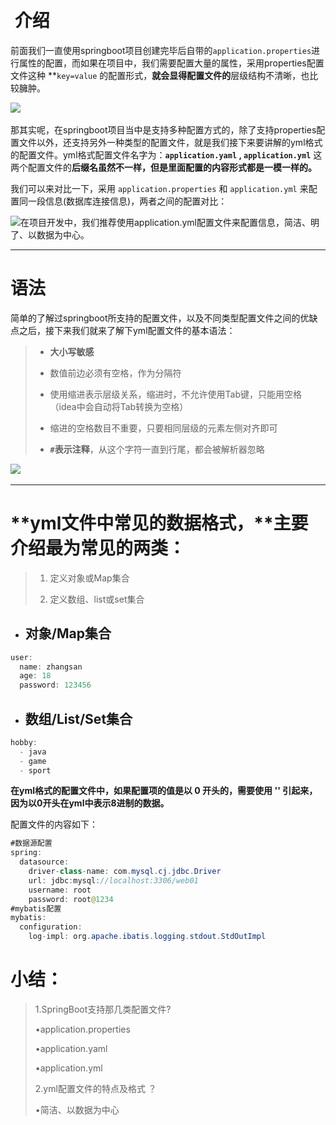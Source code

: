 ​
#  介绍

前面我们一直使用springboot项目创建完毕后自带的`application.properties`进行属性的配置，而如果在项目中，我们需要配置大量的属性，采用properties配置文件这种 **`key=value` 的配置形式，**就会显得配置文件的**层级结构不清晰，也比较臃肿。

![](https://i-blog.csdnimg.cn/direct/8ba2006620884be3832b94a47468fec9.png)​

那其实呢，在springboot项目当中是支持多种配置方式的，除了支持properties配置文件以外，还支持另外一种类型的配置文件，就是我们接下来要讲解的yml格式的配置文件。yml格式配置文件名字为：**`application.yaml` , `application.yml`** 这两个配置文件的**后缀名虽然不一样，但是里面配置的内容形式都是一模一样的。**

我们可以来对比一下，采用 `application.properties` 和 `application.yml` 来配置同一段信息(数据库连接信息)，两者之间的配置对比：

![](https://i-blog.csdnimg.cn/direct/c181af47dabb4a17b931ac55bfb45e05.png)​在项目开发中，我们推荐使用application.yml配置文件来配置信息，简洁、明了、以数据为中心。

---

# 语法

简单的了解过springboot所支持的配置文件，以及不同类型配置文件之间的优缺点之后，接下来我们就来了解下yml配置文件的基本语法：

> - **大小写敏感**
>     
> - 数值前边必须有空格，作为分隔符
>     
> - 使用缩进表示层级关系，缩进时，不允许使用Tab键，只能用空格（idea中会自动将Tab转换为空格）
>     
> - 缩进的空格数目不重要，只要相同层级的元素左侧对齐即可
>     
> - **`#`表示注释**，从这个字符一直到行尾，都会被解析器忽略
>     

![](https://i-blog.csdnimg.cn/direct/ad55c2c2a7f14b209f0f7e642d98627e.png)​

---

# **yml文件中常见的数据格式，**主要介绍最为常见的两类：

> 1. 定义对象或Map集合
>     
> 2. 定义数组、list或set集合
>     

- ## 对象/Map集合
    

```java
user:
  name: zhangsan
  age: 18
  password: 123456
```



- ## 数组/List/Set集合
    

```java
hobby: 
  - java
  - game
  - sport
```



**在yml格式的配置文件中，如果配置项的值是以 0 开头的，需要使用 '' 引起来，因为以0开头在yml中表示8进制的数据。** 

配置文件的内容如下：

```java
#数据源配置
spring:
  datasource:
    driver-class-name: com.mysql.cj.jdbc.Driver
    url: jdbc:mysql://localhost:3306/web01
    username: root
    password: root@1234
#mybatis配置
mybatis:
  configuration:
    log-impl: org.apache.ibatis.logging.stdout.StdOutImpl
```



# 小结：

> 1.SpringBoot支持那几类配置文件?
> 
> •application.properties
> 
> •application.yaml
> 
> •application.yml
> 
> 2.yml配置文件的特点及格式 ？
> 
> •简洁、以数据为中心

  

​